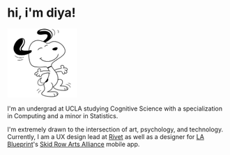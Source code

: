 <link rel="shortcut icon" type="image/x-icon" href="favicon.ico">

# hi, i'm diya!

<img src='assets/snoopydrawing.png' alt='snoopy drawing' width='160'/>


I'm an undergrad at UCLA studying Cognitive Science with a specialization in Computing and a minor in Statistics. 

I'm extremely drawn to the intersection of art, psychology, and technology. Currently, I am a UX design lead at <a href="https://rivet.app" target="_blank">Rivet</a> as well as a designer for <a href="https://lablueprint.org/" target="_blank">LA Blueprint</a>'s <a href="https://www.skidrowartsalliance.com/" target="_blank">Skid Row Arts Alliance</a> mobile app.
